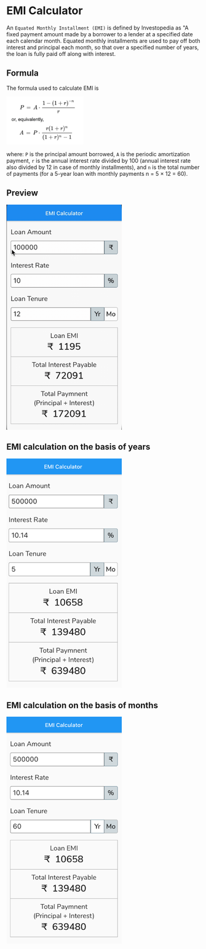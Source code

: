 # EMI Calculator

An `Equated Monthly Installment (EMI)` is defined by Investopedia as "A fixed payment amount made by a borrower to a lender at a specified date each calendar month. Equated monthly installments are used to pay off both interest and principal each month, so that over a specified number of years, the loan is fully paid off along with interest.


## Formula

The formula used to calculate EMI is

<img src="https://github.com/amitmishra7/emi_calculator/blob/master/assets/formula.png" width= 200/>

where: `P` is the principal amount borrowed, `A` is the periodic amortization payment, `r` is the annual interest rate divided by 100 (annual interest rate also divided by 12 in case of monthly installments), and `n` is the total number of payments (for a 5-year loan with monthly payments n = 5 × 12 = 60).


## Preview

<img src="https://github.com/amitmishra7/emi_calculator/blob/master/assets/preview.gif" width= 300/>

## EMI calculation on the basis of years

<img src="assets/Preview1.png" width = 300/>

## EMI calculation on the basis of months

 <img src="assets/Preview2.png" width = 300/>